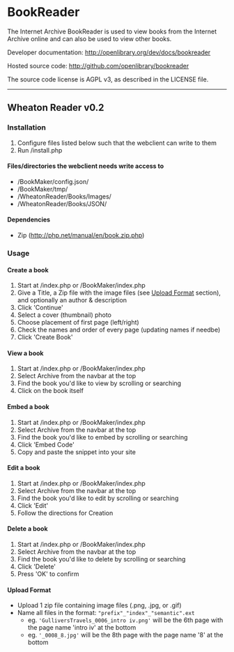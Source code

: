 # BookReader
The Internet Archive BookReader is used to view books from the Internet Archive
online and can also be used to view other books.

Developer documentation:
http://openlibrary.org/dev/docs/bookreader

Hosted source code:
http://github.com/openlibrary/bookreader

The source code license is AGPL v3, as described in the LICENSE file.


-------------------------
## Wheaton Reader v0.2

### Installation
1. Configure files listed below such that the webclient can write to them
2. Run /install.php

#### Files/directories the webclient needs write access to

* /BookMaker/config.json/
* /BookMaker/tmp/
* /WheatonReader/Books/Images/
* /WheatonReader/Books/JSON/

#### Dependencies
-   Zip (http://php.net/manual/en/book.zip.php)


### Usage
#### Create a book

1. Start at /index.php or /BookMaker/index.php
2. Give a Title, a Zip file with the image files (see [Upload Format](#upload-format) section), and optionally an author & description
3. Click 'Continue'
4. Select a cover (thumbnail) photo
5. Choose placement of first page (left/right)
6. Check the names and order of every page (updating names if needbe)
7. Click 'Create Book'

#### View a book

1. Start at /index.php or /BookMaker/index.php
2. Select Archive from the navbar at the top
3. Find the book you'd like to view by scrolling or searching
4. Click on the book itself

#### Embed a book

1. Start at /index.php or /BookMaker/index.php
2. Select Archive from the navbar at the top
3. Find the book you'd like to embed by scrolling or searching
4. Click 'Embed Code'
5. Copy and paste the snippet into your site

#### Edit a book

1. Start at /index.php or /BookMaker/index.php
2. Select Archive from the navbar at the top
3. Find the book you'd like to edit by scrolling or searching
4. Click 'Edit'
5. Follow the directions for Creation

#### Delete a book

1. Start at /index.php or /BookMaker/index.php
2. Select Archive from the navbar at the top
3. Find the book you'd like to delete by scrolling or searching
4. Click 'Delete'
5. Press 'OK' to confirm


#### Upload Format

* Upload 1 zip file containing image files (.png, .jpg, or .gif)
* Name all files in the format: `"prefix"_"index"_"semantic".ext`
	- eg. `'GulliversTravels_0006_intro iv.png'` will be the 6th page with the page name 'intro iv' at the bottom
	- eg. `'_0008_8.jpg'` will be the 8th page with the page name '8' at the bottom

